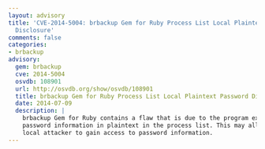 ```yaml
---
layout: advisory
title: 'CVE-2014-5004: brbackup Gem for Ruby Process List Local Plaintext Password
  Disclosure'
comments: false
categories:
- brbackup
advisory:
  gem: brbackup
  cve: 2014-5004
  osvdb: 108901
  url: http://osvdb.org/show/osvdb/108901
  title: brbackup Gem for Ruby Process List Local Plaintext Password Disclosure
  date: 2014-07-09
  description: |
    brbackup Gem for Ruby contains a flaw that is due to the program exposing
    password information in plaintext in the process list. This may allow a
    local attacker to gain access to password information.
---
```

